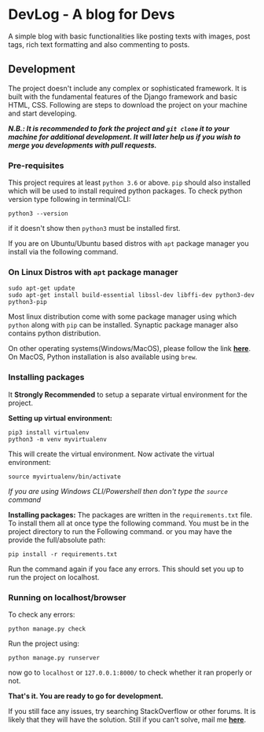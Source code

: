 # DevLog - A blog for Devs

A simple blog with basic functionalities like posting texts with images, post tags, rich text formatting and also commenting to posts.

## Development
The project doesn't include any complex or sophisticated framework. It is built with the fundamental features of the Django framework and basic HTML, CSS. Following are steps to download the project on your machine and start developing.

***N.B.: It is recommended to fork the project and `git clone` it to your machine for additional development. It will later help us if you wish to merge you developments with pull requests.***

### Pre-requisites

This project requires at least `python 3.6` or above. `pip` should also installed which will be used to install required python packages. To check python version type following in terminal/CLI:
```
python3 --version
```
if it doesn't show then `python3` must be installed first.

If you are on Ubuntu/Ubuntu based distros with `apt` package manager you install via the following command.

### On Linux Distros with `apt` package manager
```
sudo apt-get update
sudo apt-get install build-essential libssl-dev libffi-dev python3-dev python3-pip
```

Most linux distribution come with some package manager using which `python` along with `pip` can be installed. Synaptic package manager also contains python distribution.

On other operating systems(Windows/MacOS), please follow the link [**here**](https://www.python.org/downloads/). On MacOS, Python installation is also available using `brew`.

### Installing packages

It **Strongly Recommended** to setup a separate virtual environment for the project.

**Setting up virtual environment:**
```
pip3 install virtualenv
python3 -m venv myvirtualenv
```
This will create the virtual environment. Now activate the virtual environment:
```
source myvirtualenv/bin/activate
```
*If you are using Windows CLI/Powershell then don't type the `source` command*

**Installing packages:**
The packages are written in the `requirements.txt` file. To install them all at once type the following command. You must be in the project directory to run the Following command. or you may have the provide the full/absolute path:
```
pip install -r requirements.txt
```
Run the command again if you face any errors. This should set you up to run the project on localhost.

### Running on localhost/browser
To check any errors:
```
python manage.py check
```
Run the project using:
```
python manage.py runserver
```
now go to `localhost` or `127.0.0.1:8000/` to check whether it ran properly or not.

**That's it. You are ready to go for development.**

If you still face any issues, try searching StackOverflow or other forums. It is likely that they will have the solution. Still if you can't solve, mail me  [**here**](mailto:dr6j0wkjg@relay.firefox.com).
